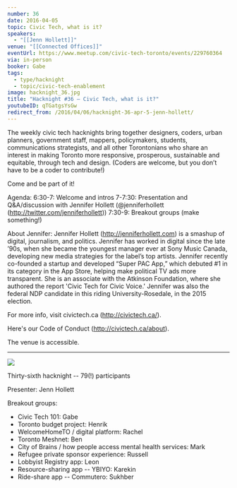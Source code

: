 ```yaml
---
number: 36
date: 2016-04-05
topic: Civic Tech, what is it?
speakers:
  - "[[Jenn Hollett]]"
venue: "[[Connected Offices]]"
eventUrl: https://www.meetup.com/civic-tech-toronto/events/229760364
via: in-person
booker: Gabe
tags:
  - type/hacknight
  - topic/civic-tech-enablement
image: hacknight_36.jpg
title: "Hacknight #36 – Civic Tech, what is it?"
youtubeID: qTGatgsYsGw
redirect_from: /2016/04/06/hacknight-36-apr-5-jenn-hollett/
---
```

The weekly civic tech hacknights bring together designers, coders, urban planners, government staff, mappers, policymakers, students, communications strategists, and all other Torontonians who share an interest in making Toronto more responsive, prosperous, sustainable and equitable, through tech and design. (Coders are welcome, but you don’t have to be a coder to contribute!)

Come and be part of it!

Agenda:
6:30-7: Welcome and intros
7-7:30: Presentation and Q&A/discussion with Jennifer Hollett (@jenniferhollett (http://twitter.com/jenniferhollett))
7:30-9: Breakout groups (make something!)

About Jennifer:
Jennifer Hollett (http://jenniferhollett.com) is a smashup of digital, journalism, and politics. Jennifer has worked in digital since the late ’90s, when she became the youngest manager ever at Sony Music Canada, developing new media strategies for the label’s top artists. Jennifer recently co-founded a startup and developed “Super PAC App,” which debuted #1 in its category in the App Store, helping make political TV ads more transparent. She is an associate with the Atkinson Foundation, where she authored the report 'Civic Tech for Civic Voice.' Jennifer was also the federal NDP candidate in this riding University-Rosedale, in the 2015 election.

For more info, visit civictech.ca (http://civictech.ca/).

Here's our Code of Conduct (http://civictech.ca/about).

The venue is accessible.

---

![](https://mlydg0vejq30.i.optimole.com/w:930/h:522/q:mauto/f:best/https://civictech.ca/wp-content/uploads/2016/04/jen.jpg)

Thirty-sixth hacknight -- 79(!) participants

Presenter: Jenn Hollett

Breakout groups:
-   Civic Tech 101: Gabe
-   Toronto budget project: Henrik
-   WelcomeHomeTO / digital platform: Rachel
-   Toronto Meshnet: Ben
-   City of Brains / how people access mental health services: Mark
-   Refugee private sponsor experience: Russell
-   Lobbyist Registry app: Leon
-   Resource-sharing app -- YBIYO: Karekin
-   Ride-share app -- Commutero: Sukhber
